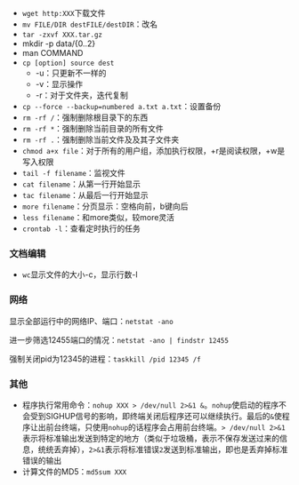 - `wget http:XXX`下载文件
- `mv FILE/DIR destFILE/destDIR`：改名
- `tar -zxvf XXX.tar.gz`
- mkdir -p data/{0..2}
- man COMMAND
- `cp [option] source dest`
    - -u：只更新不一样的
    - -v：显示操作
    - -r：对于文件夹，迭代复制
- `cp --force --backup=numbered a.txt a.txt`：设置备份
- `rm -rf /`：强制删除根目录下的东西
- `rm -rf *`：强制删除当前目录的所有文件
- `rm -rf .`：强制删除当前文件及及其子文件夹
- `chmod a+x file`：对于所有的用户组，添加执行权限，+r是阅读权限，+w是写入权限
- `tail -f filename`：监视文件
- `cat filename`：从第一行开始显示
- `tac filename`：从最后一行开始显示
- `more filename`：分页显示：空格向前，b键向后
- `less filename`：和more类似，较more灵活
- `crontab -l`：查看定时执行的任务


### 文档编辑
- `wc`显示文件的大小-c，显示行数-l



### 网络

显示全部运行中的网络IP、端口：`netstat -ano `

进一步筛选12455端口的情况：`netstat -ano | findstr 12455`

强制关闭pid为12345的进程：`taskkill /pid 12345 /f`



### 其他

- 程序执行常用命令：`nohup XXX > /dev/null 2>&1 &`。`nohup`使启动的程序不会受到SIGHUP信号的影响，即终端关闭后程序还可以继续执行。最后的`&`使程序让出前台终端，只使用`nohup`的话程序会占用前台终端。`> /dev/null 2>&1`表示将标准输出发送到特定的地方（类似于垃圾桶，表示不保存发送过来的信息，统统丢弃掉），`2>&1`表示将标准错误`2`发送到标准输出，即也是丢弃掉标准错误的输出
- 计算文件的MD5：`md5sum XXX`